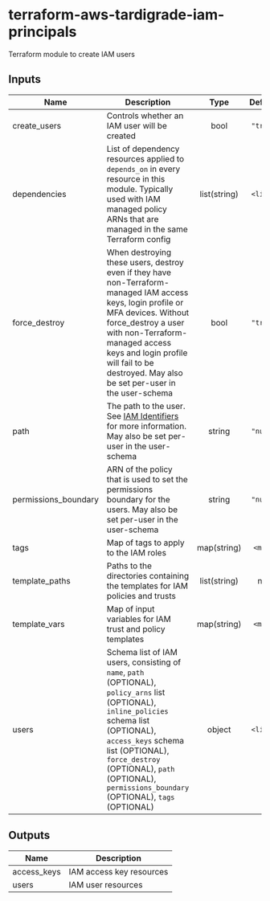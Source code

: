 # terraform-aws-tardigrade-iam-principals

Terraform module to create IAM users

## Inputs

| Name | Description | Type | Default | Required |
|------|-------------|:----:|:-----:|:-----:|
| create\_users | Controls whether an IAM user will be created | bool | `"true"` | no |
| dependencies | List of dependency resources applied to `depends_on` in every resource in this module. Typically used with IAM managed policy ARNs that are managed in the same Terraform config | list(string) | `<list>` | no |
| force\_destroy | When destroying these users, destroy even if they have non-Terraform-managed IAM access keys, login profile or MFA devices. Without force_destroy a user with non-Terraform-managed access keys and login profile will fail to be destroyed. May also be set per-user in the user-schema | bool | `"true"` | no |
| path | The path to the user. See [IAM Identifiers](https://docs.aws.amazon.com/IAM/latest/UserGuide/reference_identifiers.html) for more information. May also be set per-user in the user-schema | string | `"null"` | no |
| permissions\_boundary | ARN of the policy that is used to set the permissions boundary for the users. May also be set per-user in the user-schema | string | `"null"` | no |
| tags | Map of tags to apply to the IAM roles | map(string) | `<map>` | no |
| template\_paths | Paths to the directories containing the templates for IAM policies and trusts | list(string) | n/a | yes |
| template\_vars | Map of input variables for IAM trust and policy templates | map(string) | `<map>` | no |
| users | Schema list of IAM users, consisting of `name`, `path` (OPTIONAL), `policy_arns` list (OPTIONAL), `inline_policies` schema list (OPTIONAL), `access_keys` schema list (OPTIONAL), `force_destroy` (OPTIONAL), `path` (OPTIONAL), `permissions_boundary` (OPTIONAL), `tags` (OPTIONAL) | object | `<list>` | no |

## Outputs

| Name | Description |
|------|-------------|
| access\_keys | IAM access key resources |
| users | IAM user resources |

